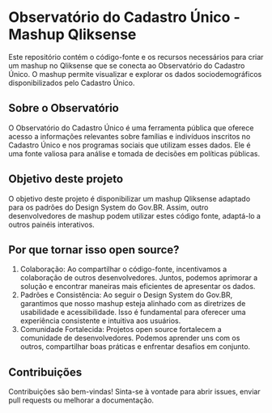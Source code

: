 # Observatório do Cadastro Único - Mashup Qliksense

Este repositório contém o código-fonte e os recursos necessários para criar um mashup no Qliksense que se conecta ao Observatório do Cadastro Único. O mashup permite visualizar e explorar os dados sociodemográficos disponibilizados pelo Cadastro Único.

## Sobre o Observatório

O Observatório do Cadastro Único é uma ferramenta pública que oferece acesso a informações relevantes sobre famílias e indivíduos inscritos no Cadastro Único e nos programas sociais que utilizam esses dados. Ele é uma fonte valiosa para análise e tomada de decisões em políticas públicas.

## Objetivo deste projeto

O objetivo deste projeto é disponibilizar um mashup Qliksense adaptado para os padrões do Design System do Gov.BR. Assim, outro desenvolvedores de mashup podem utilizar estes código fonte, adaptá-lo a outros painéis interativos.

## Por que tornar isso open source?

1. Colaboração: Ao compartilhar o código-fonte, incentivamos a colaboração de outros desenvolvedores. Juntos, podemos aprimorar a solução e encontrar maneiras mais eficientes de apresentar os dados.
2. Padrões e Consistência: Ao seguir o Design System do Gov.BR, garantimos que nosso mashup esteja alinhado com as diretrizes de usabilidade e acessibilidade. Isso é fundamental para oferecer uma experiência consistente e intuitiva aos usuários.
3. Comunidade Fortalecida: Projetos open source fortalecem a comunidade de desenvolvedores. Podemos aprender uns com os outros, compartilhar boas práticas e enfrentar desafios em conjunto.

## Contribuições
Contribuições são bem-vindas! Sinta-se à vontade para abrir issues, enviar pull requests ou melhorar a documentação.
